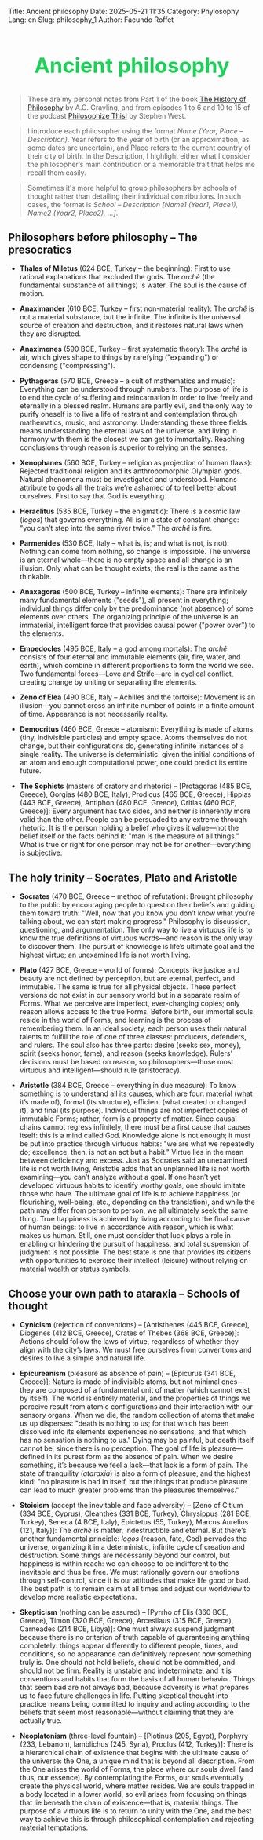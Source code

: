 Title: Ancient philosophy
Date: 2025-05-21 11:35
Category: Phylosophy
Lang: en
Slug: philosophy_1
Author: Facundo Roffet

<!-- Hide default title -->
<style> h1.entry-title, h1.post-title, h1.title, h1:first-of-type {display: none;} </style>
<!-- Add custom title -->
<h2 style="text-align: center; font-size: 3em; color: rgba(12, 205, 76, 0.927);">Ancient philosophy</h2>

<!---------------------------------------------------------------------------->

> These are my personal notes from Part 1 of the book [The History of Philosophy](https://www.google.com.ar/books/edition/The_History_of_Philosophy/tkvRvQEACAAJ?hl=es-419) by A.C. Grayling, and from episodes 1 to 6 and 10 to 15 of the podcast [Philosophize This!](https://open.spotify.com/show/2Shpxw7dPoxRJCdfFXTWLE) by Stephen West.

> I introduce each philosopher using the format *Name (Year, Place – Description)*. Year refers to the year of birth (or an approximation, as some dates are uncertain), and Place refers to the current country of their city of birth. In the Description, I highlight either what I consider the philosopher’s main contribution or a memorable trait that helps me recall them easily.

> Sometimes it's more helpful to group philosophers by schools of thought rather than detailing their individual contributions. In such cases, the format is *School – Description [Name1 (Year1, Place1), Name2 (Year2, Place2), ...]*.

<!---------------------------------------------------------------------------->

## Philosophers before philosophy – The presocratics

* **Thales of Miletus** (624 BCE, Turkey – the beginning): First to use rational explanations that excluded the gods. The *archê* (the fundamental substance of all things) is water. The soul is the cause of motion.

* **Anaximander** (610 BCE, Turkey – first non-material reality): The *archê* is not a material substance, but the infinite. The infinite is the universal source of creation and destruction, and it restores natural laws when they are disrupted.

* **Anaximenes** (590 BCE, Turkey – first systematic theory): The *archê* is air, which gives shape to things by rarefying ("expanding") or condensing ("compressing").

* **Pythagoras** (570 BCE, Greece – a cult of mathematics and music): Everything can be understood through numbers. The purpose of life is to end the cycle of suffering and reincarnation in order to live freely and eternally in a blessed realm. Humans are partly evil, and the only way to purify oneself is to live a life of restraint and contemplation through mathematics, music, and astronomy. Understanding these three fields means understanding the eternal laws of the universe, and living in harmony with them is the closest we can get to immortality. Reaching conclusions through reason is superior to relying on the senses.

* **Xenophanes** (560 BCE, Turkey – religion as projection of human flaws): Rejected traditional religion and its anthropomorphic Olympian gods. Natural phenomena must be investigated and understood. Humans attribute to gods all the traits we’re ashamed of to feel better about ourselves. First to say that God is everything.

* **Heraclitus** (535 BCE, Turkey – the enigmatic): There is a cosmic law (*logos*) that governs everything. All is in a state of constant change: "you can’t step into the same river twice." The *archê* is fire.

* **Parmenides** (530 BCE, Italy – what is, is; and what is not, is not): Nothing can come from nothing, so change is impossible. The universe is an eternal whole—there is no empty space and all change is an illusion. Only what can be thought exists; the real is the same as the thinkable.

* **Anaxagoras** (500 BCE, Turkey – infinite elements): There are infinitely many fundamental elements ("seeds"), all present in everything; individual things differ only by the predominance (not absence) of some elements over others. The organizing principle of the universe is an immaterial, intelligent force that provides causal power ("power over") to the elements.

* **Empedocles** (495 BCE, Italy – a god among mortals): The *archê* consists of four eternal and immutable elements (air, fire, water, and earth), which combine in different proportions to form the world we see. Two fundamental forces—Love and Strife—are in cyclical conflict, creating change by uniting or separating the elements.

* **Zeno of Elea** (490 BCE, Italy – Achilles and the tortoise): Movement is an illusion—you cannot cross an infinite number of points in a finite amount of time. Appearance is not necessarily reality.

* **Democritus** (460 BCE, Greece – atomism): Everything is made of atoms (tiny, indivisible particles) and empty space. Atoms themselves do not change, but their configurations do, generating infinite instances of a single reality. The universe is deterministic: given the initial conditions of an atom and enough computational power, one could predict its entire future.

* **The Sophists** (masters of oratory and rhetoric) – [Protagoras (485 BCE, Greece), Gorgias (480 BCE, Italy), Prodicus (465 BCE, Greece), Hippias (443 BCE, Greece), Antiphon (480 BCE, Greece), Critias (460 BCE, Greece)]: Every argument has two sides, and neither is inherently more valid than the other. People can be persuaded to any extreme through rhetoric. It is the person holding a belief who gives it value—not the belief itself or the facts behind it: "man is the measure of all things." What is true or right for one person may not be for another—everything is subjective.

<!---------------------------------------------------------------------------->

## The holy trinity – Socrates, Plato and Aristotle

* **Socrates** (470 BCE, Greece – method of refutation): Brought philosophy to the public by encouraging people to question their beliefs and guiding them toward truth: "Well, now that you know you don’t know what you’re talking about, we can start making progress." Philosophy is discussion, questioning, and argumentation. The only way to live a virtuous life is to know the true definitions of virtuous words—and reason is the only way to discover them. The pursuit of knowledge is life’s ultimate goal and the highest virtue; an unexamined life is not worth living.

* **Plato** (427 BCE, Greece – world of forms): Concepts like justice and beauty are not defined by perception, but are eternal, perfect, and immutable. The same is true for all physical objects. These perfect versions do not exist in our sensory world but in a separate realm of Forms. What we perceive are imperfect, ever-changing copies; only reason allows access to the true Forms. Before birth, our immortal souls reside in the world of Forms, and learning is the process of remembering them. In an ideal society, each person uses their natural talents to fulfill the role of one of three classes: producers, defenders, and rulers. The soul also has three parts: desire (seeks sex, money), spirit (seeks honor, fame), and reason (seeks knowledge). Rulers' decisions must be based on reason, so philosophers—those most virtuous and intelligent—should rule (aristocracy).

* **Aristotle** (384 BCE, Greece – everything in due measure): To know something is to understand all its causes, which are four: material (what it’s made of), formal (its structure), efficient (what created or changed it), and final (its purpose). Individual things are not imperfect copies of immutable Forms; rather, form is a property of matter. Since causal chains cannot regress infinitely, there must be a first cause that causes itself: this is a mind called God. Knowledge alone is not enough; it must be put into practice through virtuous habits: "we are what we repeatedly do; excellence, then, is not an act but a habit." Virtue lies in the mean between deficiency and excess. Just as Socrates said an unexamined life is not worth living, Aristotle adds that an unplanned life is not worth examining—you can’t analyze without a goal. If one hasn’t yet developed virtuous habits to identify worthy goals, one should imitate those who have. The ultimate goal of life is to achieve happiness (or flourishing, well-being, etc., depending on the translation), and while the path may differ from person to person, we all ultimately seek the same thing. True happiness is achieved by living according to the final cause of human beings: to live in accordance with reason, which is what makes us human. Still, one must consider that luck plays a role in enabling or hindering the pursuit of happiness, and total suspension of judgment is not possible. The best state is one that provides its citizens with opportunities to exercise their intellect (leisure) without relying on material wealth or status symbols.

<!---------------------------------------------------------------------------->

## Choose your own path to ataraxia – Schools of thought

* **Cynicism** (rejection of conventions) – [Antisthenes (445 BCE, Greece), Diogenes (412 BCE, Greece), Crates of Thebes (368 BCE, Greece)]: Actions should follow the laws of virtue, regardless of whether they align with the city’s laws. We must free ourselves from conventions and desires to live a simple and natural life.

* **Epicureanism** (pleasure as absence of pain) – [Epicurus (341 BCE, Greece)]: Nature is made of indivisible atoms, but not minimal ones—they are composed of a fundamental unit of matter (which cannot exist by itself). The world is entirely material, and the properties of things we perceive result from atomic configurations and their interaction with our sensory organs. When we die, the random collection of atoms that make us up disperses: "death is nothing to us; for that which has been dissolved into its elements experiences no sensations, and that which has no sensation is nothing to us." Dying may be painful, but death itself cannot be, since there is no perception. The goal of life is pleasure—defined in its purest form as the absence of pain. When we desire something, it’s because we feel a lack—that lack is a form of pain. The state of tranquility (*ataraxia*) is also a form of pleasure, and the highest kind: "no pleasure is bad in itself, but the things that produce pleasure can lead to much greater problems than the pleasures themselves."

* **Stoicism** (accept the inevitable and face adversity) – [Zeno of Citium (334 BCE, Cyprus), Cleanthes (331 BCE, Turkey), Chrysippus (281 BCE, Turkey), Seneca (4 BCE, Italy), Epictetus (55, Turkey), Marcus Aurelius (121, Italy)]: The *archê* is matter, indestructible and eternal. But there’s another fundamental principle: *logos* (reason, fate, God) pervades the universe, organizing it in a deterministic, infinite cycle of creation and destruction. Some things are necessarily beyond our control, but happiness is within reach: we can choose to be indifferent to the inevitable and thus be free. We must rationally govern our emotions through self-control, since it is our attitudes that make life good or bad. The best path is to remain calm at all times and adjust our worldview to develop more realistic expectations.

* **Skepticism** (nothing can be assured) – [Pyrrho of Elis (360 BCE, Greece), Timon (320 BCE, Greece), Arcesilaus (315 BCE, Greece), Carneades (214 BCE, Libya)]: One must always suspend judgment because there is no criterion of truth capable of guaranteeing anything completely: things appear differently to different people, times, and conditions, so no appearance can definitively represent how something truly is. One should not hold beliefs, should not be committed, and should not be firm. Reality is unstable and indeterminate, and it is conventions and habits that form the basis of all human behavior. Things that seem bad are not always bad, because adversity is what prepares us to face future challenges in life. Putting skeptical thought into practice means being committed to inquiry and acting according to the beliefs that seem most reasonable—without claiming that they are actually true.

* **Neoplatonism** (three-level fountain) – [Plotinus (205, Egypt), Porphyry (233, Lebanon), Iamblichus (245, Syria), Proclus (412, Turkey)]: There is a hierarchical chain of existence that begins with the ultimate cause of the universe: the One, a unique mind that is beyond all description. From the One arises the world of Forms, the place where our souls dwell (and thus, our essence). By contemplating the Forms, our souls eventually create the physical world, where matter resides. We are souls trapped in a body located in a lower world, so evil arises from focusing on things that lie beneath the chain of existence—that is, material things. The purpose of a virtuous life is to return to unity with the One, and the best way to achieve this is through philosophical contemplation and rejecting material temptations.